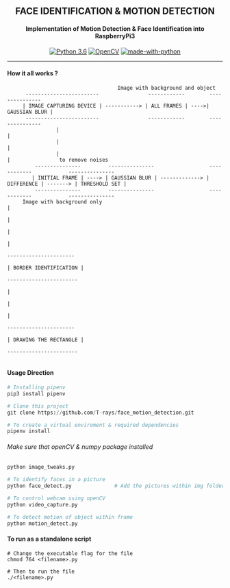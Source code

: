 <div align="center">
<h2><b>FACE IDENTIFICATION & MOTION DETECTION</b></h2>
<h4>Implementation of Motion Detection & Face Identification into RaspberryPi3</h4>

[![Python 3.6](https://img.shields.io/badge/python-3.6-blue.svg)](https://www.python.org/downloads/release/python-360/)
[![OpenCV](https://img.shields.io/badge/OpenCV-4.2.0-blueviolet?style=flat-square)](https://opencv.org/)
[![made-with-python](https://img.shields.io/badge/Made%20with-Python-1f425f.svg)](https://www.python.org/)

</div>
<hr>



<h4>How it all works ?</h4>


```shell
                                    Image with background and object
      ------------------------                ------------        ---------------
     | IMAGE CAPTURING DEVICE | -----------> | ALL FRAMES | ---->| GAUSSIAN BLUR |
      ------------------------                ------------        ---------------
                |                                                       |
                |                                                       |
                |                                                       |                to remove noises
         ---------------         ---------------                  ------------            ---------------
        | INITIAL FRAME | ----> | GAUSSIAN BLUR | -------------> | DIFFERENCE | -------> | THRESHOLD SET |
         ---------------         ---------------                  ------------            ---------------
     Image with background only                                                                  |
                                                                                                 |
                                                                                                 |
                                                                                                 |
                                                                                        ----------------------
                                                                                       | BORDER IDENTIFICATION |
                                                                                        -----------------------
                                                                                                 |
                                                                                                 |
                                                                                                 |
                                                                                         ----------------------
                                                                                        | DRAWING THE RECTANGLE |
                                                                                         -----------------------


```



<h4>Usage Direction</h4>

```python
# Installing pipenv
pip3 install pipenv

# Clone this project
git clone https://github.com/T-rays/face_motion_detection.git

# To create a virtual enviroment & required dependencies
pipenv install

```




<h6> Make sure that openCV & numpy package installed </h6>



```python
python image_tweaks.py

# To identify faces in a picture
python face_detect.py              # Add the pictures within img folder

# To control webcam using openCV
python video_capture.py

# To detect motion of object within frame
python motion_detect.py
```


<h4>To run as a standalone script</h4>


```shell
# Change the executable flag for the file
chmod 764 <filename>.py

# Then to run the file
./<filename>.py
```

